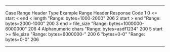   ------ ------------------------------ ---------------------------------- ---------------
  Case   Range Header Type              Example Range Header               Response Code
  1      0 \<= start \< end \< length   \"Range: bytes=1000-2000\"         206
  2      start \> end                   \"Range: bytes=2000-1000\"         200
  3      end \> file_size               \"Range: bytes=1000000-6000000\"   206
  4      Alphanumeric chars             \"Range: bytes=asdf1234\"          200
  5      start \>= file_size            \"Range: bytes=6000000-\"          200
  6      "bytes=0-0"                    \"Range: bytes=0-0\"               206
  ------ ------------------------------ ---------------------------------- ---------------
